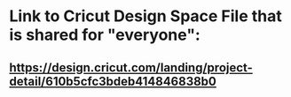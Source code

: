 # Link to Cricut Design Space File that is shared for "everyone":

## https://design.cricut.com/landing/project-detail/610b5cfc3bdeb414846838b0